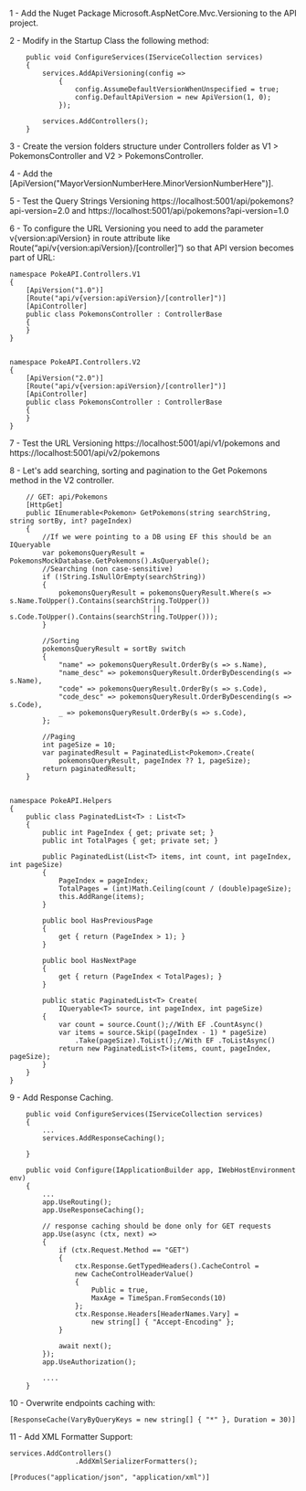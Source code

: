 1 - Add the Nuget Package Microsoft.AspNetCore.Mvc.Versioning to the API project.

2 - Modify in the Startup Class the following method:

        public void ConfigureServices(IServiceCollection services)
        {
            services.AddApiVersioning(config =>
                {
                    config.AssumeDefaultVersionWhenUnspecified = true;
                    config.DefaultApiVersion = new ApiVersion(1, 0);
                });
             
            services.AddControllers();
        }

3 - Create the version folders structure under Controllers folder as V1 > PokemonsController and V2 > PokemonsController.


4 - Add the [ApiVersion("MayorVersionNumberHere.MinorVersionNumberHere")].

5 - Test the Query Strings Versioning https://localhost:5001/api/pokemons?api-version=2.0 and https://localhost:5001/api/pokemons?api-version=1.0

6 - To configure the URL Versioning you need to add the parameter v{version:apiVersion} in route attribute like Route(“api/v{version:apiVersion}/[controller]”) so that API version becomes part of URL:

    namespace PokeAPI.Controllers.V1
    {
        [ApiVersion("1.0")]
        [Route("api/v{version:apiVersion}/[controller]")]
        [ApiController]
        public class PokemonsController : ControllerBase
        {
        }
    }


    namespace PokeAPI.Controllers.V2
    {
        [ApiVersion("2.0")]
        [Route("api/v{version:apiVersion}/[controller]")]
        [ApiController]
        public class PokemonsController : ControllerBase
        {
        }
    }

7 - Test the URL Versioning https://localhost:5001/api/v1/pokemons and https://localhost:5001/api/v2/pokemons


8 - Let's add searching, sorting and pagination to the Get Pokemons method in the V2 controller.

        // GET: api/Pokemons
        [HttpGet]
        public IEnumerable<Pokemon> GetPokemons(string searchString, string sortBy, int? pageIndex)
        {
            //If we were pointing to a DB using EF this should be an IQueryable
            var pokemonsQueryResult = PokemonsMockDatabase.GetPokemons().AsQueryable(); 
            //Searching (non case-sensitive)
            if (!String.IsNullOrEmpty(searchString))
            {
                pokemonsQueryResult = pokemonsQueryResult.Where(s => s.Name.ToUpper().Contains(searchString.ToUpper())
                                       || s.Code.ToUpper().Contains(searchString.ToUpper()));
            }

            //Sorting
            pokemonsQueryResult = sortBy switch
            {
                "name" => pokemonsQueryResult.OrderBy(s => s.Name),
                "name_desc" => pokemonsQueryResult.OrderByDescending(s => s.Name),
                "code" => pokemonsQueryResult.OrderBy(s => s.Code),
                "code_desc" => pokemonsQueryResult.OrderByDescending(s => s.Code),
                _ => pokemonsQueryResult.OrderBy(s => s.Code),
            };

            //Paging
            int pageSize = 10;
            var paginatedResult = PaginatedList<Pokemon>.Create(
                pokemonsQueryResult, pageIndex ?? 1, pageSize);
            return paginatedResult;
        }


    namespace PokeAPI.Helpers
    {
        public class PaginatedList<T> : List<T>
        {
            public int PageIndex { get; private set; }
            public int TotalPages { get; private set; }
    
            public PaginatedList(List<T> items, int count, int pageIndex, int pageSize)
            {
                PageIndex = pageIndex;
                TotalPages = (int)Math.Ceiling(count / (double)pageSize);
                this.AddRange(items);
            }
    
            public bool HasPreviousPage
            {
                get { return (PageIndex > 1); }
            }
    
            public bool HasNextPage
            {
                get { return (PageIndex < TotalPages); }
            }
    
            public static PaginatedList<T> Create(
                IQueryable<T> source, int pageIndex, int pageSize)
            {
                var count = source.Count();//With EF .CountAsync()
                var items = source.Skip((pageIndex - 1) * pageSize)
                    .Take(pageSize).ToList();//With EF .ToListAsync()
                return new PaginatedList<T>(items, count, pageIndex, pageSize);
            }
        }
    }

9 - Add Response Caching.

        public void ConfigureServices(IServiceCollection services)
        {
            ...
            services.AddResponseCaching();

        }

        public void Configure(IApplicationBuilder app, IWebHostEnvironment env)
        {
            ...
            app.UseRouting();
            app.UseResponseCaching();

            // response caching should be done only for GET requests
            app.Use(async (ctx, next) =>
            {
                if (ctx.Request.Method == "GET")
                {
                    ctx.Response.GetTypedHeaders().CacheControl =
                    new CacheControlHeaderValue()
                    {
                        Public = true,
                        MaxAge = TimeSpan.FromSeconds(10)
                    };
                    ctx.Response.Headers[HeaderNames.Vary] =
                        new string[] { "Accept-Encoding" };
                }

                await next();
            });
            app.UseAuthorization();

            ....
        }

10 - Overwrite endpoints caching with:

    [ResponseCache(VaryByQueryKeys = new string[] { "*" }, Duration = 30)]

11 - Add XML Formatter Support:
    
    services.AddControllers()
                    .AddXmlSerializerFormatters();
    
    [Produces("application/json", "application/xml")]
    